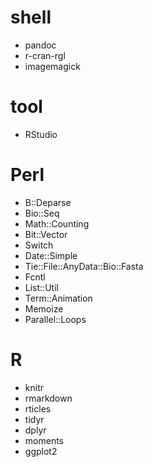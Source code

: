 # shell
* pandoc
* r-cran-rgl
* imagemagick

# tool
* RStudio

# Perl
* B::Deparse
* Bio::Seq
* Math::Counting
* Bit::Vector
* Switch
* Date::Simple
* Tie::File::AnyData::Bio::Fasta
* Fcntl
* List::Util
* Term::Animation
* Memoize
* Parallel::Loops

# R
* knitr
* rmarkdown
* rticles
* tidyr
* dplyr
* moments
* ggplot2

